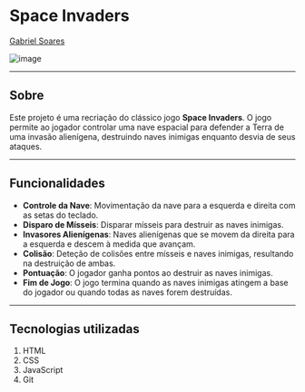 # Space Invaders

[Gabriel Soares](https://www.linkedin.com/in/gabriel-soares-3098782b0/)

![image](https://github.com/user-attachments/assets/e75794a1-b3fb-484c-aab1-08476ec00481)

---

## Sobre
Este projeto é uma recriação do clássico jogo **Space Invaders**. O jogo permite ao jogador controlar uma nave espacial para defender a Terra de uma invasão alienígena, destruindo naves inimigas enquanto desvia de seus ataques.

---

## Funcionalidades
- **Controle da Nave**: Movimentação da nave para a esquerda e direita com as setas do teclado.
- **Disparo de Mísseis**: Disparar mísseis para destruir as naves inimigas.
- **Invasores Alienígenas**: Naves alienígenas que se movem da direita para a esquerda e descem à medida que avançam.
- **Colisão**: Deteção de colisões entre mísseis e naves inimigas, resultando na destruição de ambas.
- **Pontuação**: O jogador ganha pontos ao destruir as naves inimigas.
- **Fim de Jogo**: O jogo termina quando as naves inimigas atingem a base do jogador ou quando todas as naves forem destruídas.

---

## Tecnologias utilizadas
1. HTML
2. CSS
3. JavaScript
4. Git

